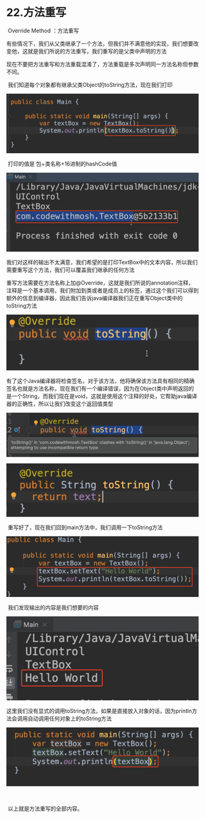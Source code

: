 # 22.方法重写

​	Override Method ：方法重写

​	有些情况下，我们从父类继承了一个方法，但我们并不满意他的实现，我们想要改变他，这就是我们所说的方法重写，我们重写的是父类中声明的方法



​	现在不要把方法重写和方法重载混淆了，方法重载是多次声明同一方法名称但参数不同。



​	我们知道每个对象都有继承父类Object的toString方法，现在我们打印

![image-20220410091639552](../../../../../.vuepress/public/images/image-20220410091639552.png)



​	打印的值是 包+类名称+16进制的hashCode值

![image-20220410091722857](../../../../../.vuepress/public/images/image-20220410091722857.png)



​		我们对这样的输出不太满意，我们希望的是打印TextBox中的文本内容，所以我们需要重写这个方法，我们可以覆盖我们继承的任何方法



​	重写方法需要在方法名称上加@Override，这就是我们所说的annotation注释，注释是一个基本调用，我们附加到类或者是成员上的标签，通过这个我们可以得到额外的信息到编译器，因此我们告诉java编译器我们正在重写Object类中的toString方法

![image-20220410094700392](../../../../../.vuepress/public/images/image-20220410094700392.png)



​	有了这个Java编译器将检查签名，对于该方法，他将确保该方法具有相同的精确签名也就是方法名称，现在我们有一个编译错误，因为在Object类中声明返回的是一个String，而我们现在是void，这就是使用这个注释的好处，它帮助java编译器的正确性，所以让我们改变这个返回值类型

![image-20220410095202316](../../../../../.vuepress/public/images/image-20220410095202316.png)





![image-20220410095349294](../../../../../.vuepress/public/images/image-20220410095349294.png)



​	重写好了，现在我们回到main方法中，我们调用一下toString方法

![image-20220410095459616](../../../../../.vuepress/public/images/image-20220410095459616.png)

​	我们发现输出的内容是我们想要的内容

![image-20220410095518484](../../../../../.vuepress/public/images/image-20220410095518484.png)



​		这里我们没有显式的调用toString方法，如果是直接放入对象的话，因为println方法会调用自动调用任何对象上的toString方法

![image-20220410095805836](../../../../../.vuepress/public/images/image-20220410095805836.png)

​	

​	以上就是方法重写的全部内容。











































